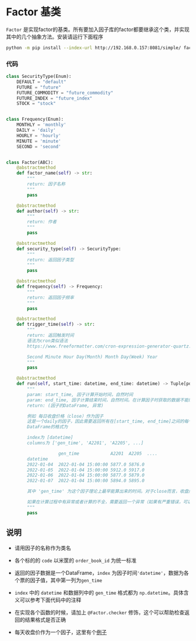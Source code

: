 # Factor 基类

`Factor` 是实现factor的基类。所有要加入因子库的factor都要继承这个类，并实现其中的几个抽象方法。安装请运行下面程序

```bash
python -m pip install --index-url http://192.168.0.157:8081/simple/ factorbase -U --trusted-host 192.168.0.157
```

### 代码

```python
class SecurityType(Enum):
    DEFAULT = "default"
    FUTURE = "future"
    FUTURE_COMMODITY = "future_commodity"
    FUTURE_INDEX = "future_index"
    STOCK = "stock"


class Frequency(Enum):
    MONTHLY = 'monthly'
    DAILY = 'daily'
    HOURLY = 'hourly'
    MINUTE = 'minute'
    SECOND = 'second'


class Factor(ABC):
    @abstractmethod
    def factor_name(self) -> str:
        """
        return: 因子名称
        """
        pass

    @abstractmethod
    def author(self) -> str:
        """
        return: 作者
        """
        pass

    @abstractmethod
    def security_type(self) -> SecurityType:
        """
        return: 返回因子类型
        """
        pass

    @abstractmethod
    def frequency(self) -> Frequency:
        """
        return: 返回因子频率
        """
        pass

    @abstractmethod
    def trigger_time(self) -> str:
        """
        return: 返回触发时间
        语法为cron类似语法
        https://www.freeformatter.com/cron-expression-generator-quartz.html

        Second Minute Hour Day(Month) Month Day(Week) Year
        """
        pass

    @abstractmethod
    def run(self, start_time: datetime, end_time: datetime) -> Tuple[pd.DataFrame, Exception]:
        """
        param: start_time, 因子计算开始时间，自然时间
        param: end_time, 因子计算结束时间，自然时间。在计算因子时获取的数据不能晚于这个时间
        return: (因子的DataFrame, 异常)

        例如 每日收盘价格（close）作为因子
        这是一个daily的因子，因此需要返回所有在[start_time, end_time]之间的每个票在每个交易日的close
        DataFrame的格式为

        index为 [datetime]
        columns为 ['gen_time', 'A2201', 'A2205', ...]

                    gen_time            A2201  A2205  ....
        datetime              
        2022-01-04  2022-01-04 15:00:00 5877.0 5876.0   
        2022-01-05  2022-01-04 15:00:00 5912.0 5917.0
        2022-01-06  2022-01-04 15:00:00 5877.0 5879.0 
        2022-01-07  2022-01-04 15:00:00 5894.0 5895.0

        其中 'gen_time' 为这个因子理论上最早能算出来的时间。对于close而言，收盘后才能拿到，那么就是15：00

        如果在计算过程中有异常或者计算的不全，需要返回一个异常（如果有严重错误，可以直接抛出一个异常）
        """
        pass

```

## 说明

* 请用因子的名称作为类名

* 各个标的的 `code` 以米筐的 `order_book_id` 为统一标准

* 返回的因子数据是一个DataFrame，`index` 为因子时间`'datetime'`，数据为各个票的因子值，其中第一列为`gen_time`

* `index` 中的 `datetime` 和数据列中的 `gen_time` 格式都为 `np.datetime`。具体含义可以参考下面代码中的注释

* 在实现各个函数的时候，请加上 `@Factor.checker` 修饰，这个可以帮助检查返回的结果格式是否正确

* 每天收盘价作为一个因子，这里有个[例子](https://github.com/elephasquant/examples/tree/main/factor_example/StockClose.py)



